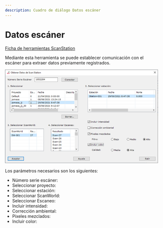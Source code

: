 ```yaml
---
description: Cuadro de diálogo Datos escáner
---
```


# Datos escáner

[Ficha de herramientas ScanStation](../fichas-de-herramientas/ficha-de-herramientas-scanstation.md)

Mediante esta herramienta se puede establecer comunicación con el escáner para extraer datos previamente registrados.

![Cuadro de dialogo Obtener Datos del Escáner](<../../.gitbook/assets/image (32).png>)

Los parámetros necesarios son los siguientes:

* Número serie escáner:
* Seleccionar proyecto:
* Seleccionar estación:
* Seleccionar ScanWorld:
* Seleccionar Escaneo:
* Incluir intensidad:
* Corrección ambiental:
* Píxeles mezclados:
* Incluir color:
